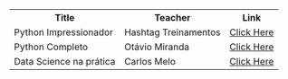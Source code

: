 <table>
    <tr>
        <th>Title</th>
        <th>Teacher</th>
        <th>Link</th>
    </tr>
    <tr>
        <td>Python Impressionador</td>
        <td>Hashtag Treinamentos</td>
        <td> <a href="https://www.hashtagtreinamentos.com/curso-python"> Click Here </a> </td>
    </tr>
    <tr>
        <td>Python Completo</td>
        <td>Otávio Miranda</td>
        <td> <a href="https://www.udemy.com/course/python-3-do-zero-ao-avancado/"> Click Here </a> </td>
    </tr>
    <tr>
        <td>Data Science na prática</td>
        <td>Carlos Melo</td>
        <td> <a href="https://sigmoidal.ai/"> Click Here </a> </td>
    </tr>
</table>